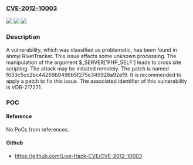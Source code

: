 ### [CVE-2012-10003](https://cve.mitre.org/cgi-bin/cvename.cgi?name=CVE-2012-10003)
![](https://img.shields.io/static/v1?label=Product&message=RivetTracker&color=blue)
![](https://img.shields.io/static/v1?label=Version&message=%3D%20n%2Fa%20&color=brighgreen)
![](https://img.shields.io/static/v1?label=Vulnerability&message=CWE-79%20Cross%20Site%20Scripting&color=brighgreen)

### Description

A vulnerability, which was classified as problematic, has been found in ahmyi RivetTracker. This issue affects some unknown processing. The manipulation of the argument $_SERVER['PHP_SELF'] leads to cross site scripting. The attack may be initiated remotely. The patch is named f053c5cc2bc44269b0496b5f275e349928a92ef9. It is recommended to apply a patch to fix this issue. The associated identifier of this vulnerability is VDB-217271.

### POC

#### Reference
No PoCs from references.

#### Github
- https://github.com/Live-Hack-CVE/CVE-2012-10003

